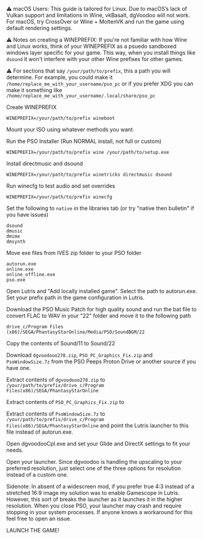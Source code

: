 ⚠️ macOS Users: This guide is tailored for Linux. Due to macOS’s lack of Vulkan support and limitations in Wine, vkBasalt, dgVoodoo will not work. For macOS, try CrossOver or Wine + MoltenVK and run the game using default rendering settings.

⚠️ Notes on creating a WINEPREFIX: If you're not familiar with how Wine and Linux works, think of your WINEPREFIX as a psuedo sandboxed windows layer specific for your game. This way, when you install things like `dsound` it won't interfere with your other Wine prefixes for other games. 

⚠️ For sections that say `/your/path/to/prefix`, this a path you will determine. For example, you could make it `/home/replace_me_with_your_username/pso_pc` or if you prefer XDG you can make it something like `/home/replace_me_with_your_username/.local/share/pso_pc`

Create WINEPREFIX
```
WINEPREFIX=/your/path/to/prefix wineboot
```

Mount your ISO using whatever methods you want.

Run the PSO Installer (Run NORMAL install, not full or custom)
```
WINEPREFIX=/your/path/to/prefix wine /your/path/to/setup.exe
```

Install directmusic and dsound
```
WINEPREFIX=/your/path/to/prefix winetricks directmusic dsound
```

Run winecfg to test audio and set overrides
```
WINEPREFIX=/your/path/to/prefix winecfg
```

Set the following to `native` in the libraries tab (or try "native then bulletin" if you have issues)
```
dsound
dmusic
dmime
dmsynth
```

Move exe files from IVES zip folder to your PSO folder
```
autorun.exe
online.exe
online_offline.exe
pso.exe
```

Open Lutris and "Add locally installed game". Select the path to autorun.exe. Set your prefix path in the game configuration in Lutris.

Download the PSO Music Patch for high quality sound and run the bat file to convert FLAC to WAV in your "22" folder and move it to the following path
```
drive_c/Program Files (x86)/SEGA/PhantasyStarOnline/Media/PSO/SoundBGM/22
```

Copy the contents of Sound/11 to Sound/22

Download `dgvoodooo278.zip`, `PSO_PC_Graphics_Fix.zip` and `PsoWindowSize.7z` from the PSO Peeps Proton Drive or another source if you have one.

Extract contents of `dgvoodooo278.zip` to `/your/path/to/prefix/drive_c/Program Files(x86)/SEGA/PhantasyStarOnline`

Extract contents of `PSO_PC_Graphics_Fix.zip` to

Extract contents of `PsoWindowSize.7z` to `/your/path/to/prefix/drive_c/Program Files(x86)/SEGA/PhantasyStarOnline` and point the Lutris launcher to this file instead of autorun.exe.

Open dgvoodooCpl.exe and set your Glide and DirectX settings to fit your needs.

Open your launcher. Since dgvoodoo is handling the upscaling to your preferred resolution, just select one of the three options for resolution instead of a custom one.

Sidenote: In absent of a widescreen mod, if you prefer true 4:3 instead of a stretched 16:9 image my solution was to enable Gamescope in Lutris. However, this sort of breaks the launcher as it launches it in the higher resolution. When you close PSO, your launcher may crash and require stopping in your system processes. If anyone knows a workaround for this feel free to open an issue.

LAUNCH THE GAME!
